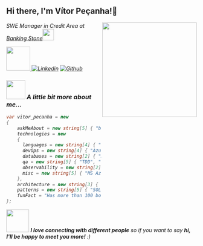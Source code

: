 <h2> Hi there, I'm Vítor Peçanha!👋</h2>
<img align='right' src="https://media3.giphy.com/media/iIqmM5tTjmpOB9mpbn/giphy.gif?cid=790b7611ccc66c07ff1a0f73cf4bd99b681fdb781c4df37d&rid=giphy.gif" width="250">
<p><em>SWE Manager in Credit Area at <a href="https://docs.openbank.stone.com.br/">Banking Stone</a><img src="https://camo.githubusercontent.com/63371d36886ee658f5a97401f393e1ab1684b2fd3de674b8f5efc7d410b2a3d0/68747470733a2f2f6d656469612e67697068792e636f6d2f6d656469612f57556c706c634d704f43456d5447427442572f67697068792e676966" width="30">

<a href="mailto:gpecanha.vitor.code@gmail.com"><img src="https://img.shields.io/badge/gmail-%23DD0031.svg?&style=for-the-badge&logo=gmail&logoColor=white" width="63"/>
[![Linkedin](https://img.shields.io/badge/-vitorpecanha-blue?style=flat-square&logo=Linkedin&logoColor=white&link=https://www.linkedin.com/in/vitorpecanha/)](https://www.linkedin.com/in/vitorpecanha/)
[![Github](https://img.shields.io/github/followers/vgpecanha?label=follow&style=social)](https://github.com/vgpecanha)


### <img src="https://media.giphy.com/media/VgCDAzcKvsR6OM0uWg/giphy.gif" width="50"> A little bit more about me...  

```C#
var vitor_pecanha = new
{
    askMeAbout = new string[5] { "backend developer", "tech", "IT management", "boardgamer", "travel" },
    technologies = new
    {
      languages = new string[4] { "C#", ".netFramework", ".net core", ".net 6", "golang" },
      devOps = new string[4] { "AzureDevops", "CircleCI", "Docker", "Kubernetes" },
      databases = new string[2] { "MongoDB", "SqlServer", "Redis", "DynamoDB" },
      qa = new string[5] { "TDD", "LoadTests", "StressTests", "Sonarqube", "JMeter" },
      observability = new string[2] { "DataDog", "NewRelic", "Splunk" },
      misc = new string[5] { "MS Azure", "RabbitMQ", "Azure Service Bus", "Elastic Search", "s3", "SQS", "SNS" }
    },
    architecture = new string[3] { "Microservice", "CQRS", "Monolithic" },
    patterns = new string[5] { "SOLID", "OO", "Design Patterns", "DDD", "Event Sourcing" },
    funFact = "Has more than 100 boardgames :)"
};
```

<img src="https://media.giphy.com/media/LnQjpWaON8nhr21vNW/giphy.gif" width="60"> <em><b>I love connecting with different people</b> so if you want to say <b>hi, I'll be happy to meet you more!</b> :)</em>
